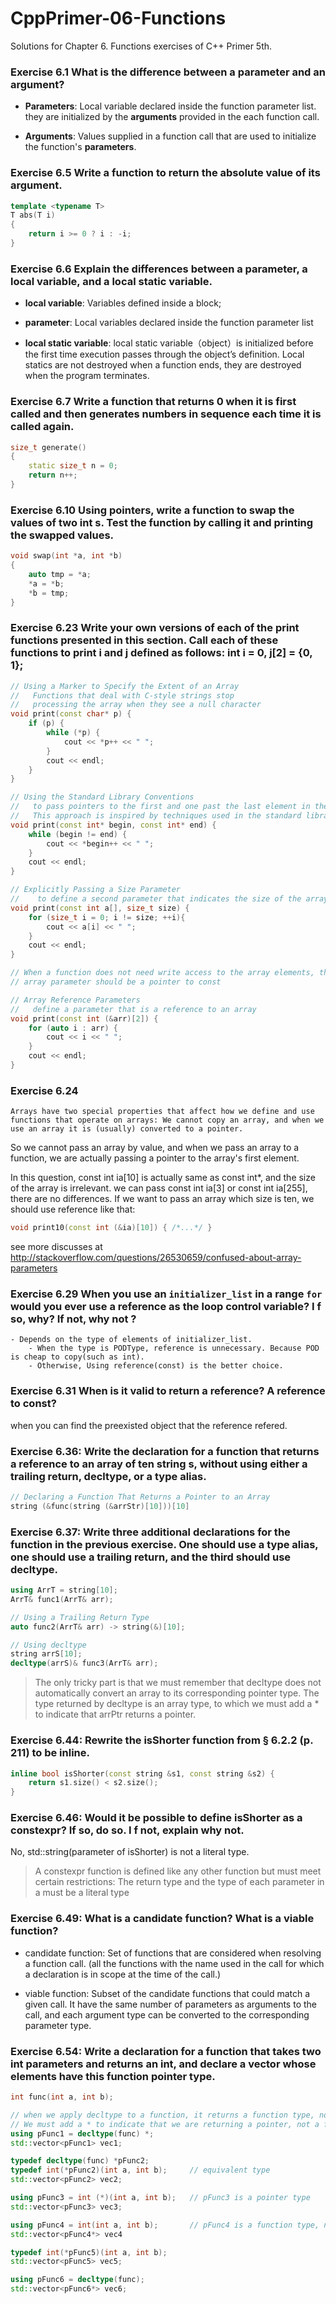 # CppPrimer-06-Functions
Solutions for Chapter 6. Functions exercises of C++ Primer 5th.

### Exercise 6.1 What is the difference between a parameter and an argument?

- **Parameters**: Local variable declared inside the function parameter list. they are initialized by the **arguments** provided in the each function call.

- **Arguments**: Values supplied in a function call that are used to initialize the function's **parameters**.

### Exercise 6.5 Write a function to return the absolute value of its argument.

```cpp
template <typename T>
T abs(T i)
{
    return i >= 0 ? i : -i;
}
```

### Exercise 6.6 Explain the differences between a parameter, a local variable, and a local static variable. 

- **local variable**: Variables defined inside a block;

- **parameter**: Local variables declared inside the function parameter list

- **local static variable**: local static variable（object）is initialized before the first time execution passes through the object’s definition. Local statics are not destroyed when a function ends, they are destroyed when the program terminates.

### Exercise 6.7 Write a function that returns 0 when it is first called and then generates numbers in sequence each time it is called again.

```cpp
size_t generate()
{
    static size_t n = 0;
    return n++;
}
```

### Exercise 6.10 Using pointers, write a function to swap the values of two int s. Test the function by calling it and printing the swapped values.
```cpp
void swap(int *a, int *b)
{
    auto tmp = *a;
    *a = *b;
    *b = tmp;
}
```

### Exercise 6.23 Write your own versions of each of the print functions presented in this section. Call each of these functions to print i and j defined as follows: int i = 0, j[2] = {0, 1};

```cpp
// Using a Marker to Specify the Extent of an Array
//   Functions that deal with C-style strings stop
//   processing the array when they see a null character
void print(const char* p) {
    if (p) {
        while (*p) {
            cout << *p++ << " ";
        }
        cout << endl;
    }
}

// Using the Standard Library Conventions
//   to pass pointers to the first and one past the last element in the array.
//   This approach is inspired by techniques used in the standard library.
void print(const int* begin, const int* end) {
    while (begin != end) {
        cout << *begin++ << " ";
    }
    cout << endl;
}

// Explicitly Passing a Size Parameter
//    to define a second parameter that indicates the size of the arrays
void print(const int a[], size_t size) {
    for (size_t i = 0; i != size; ++i){
        cout << a[i] << " ";
    }
    cout << endl;
}

// When a function does not need write access to the array elements, the
// array parameter should be a pointer to const

// Array Reference Parameters
//   define a parameter that is a reference to an array
void print(const int (&arr)[2]) {
    for (auto i : arr) {
        cout << i << " ";
    }
    cout << endl;
}
```

### Exercise 6.24

```
Arrays have two special properties that affect how we define and use functions that operate on arrays: We cannot copy an array, and when we use an array it is (usually) converted to a pointer.
```

So we cannot pass an array by value, and when we pass an array to a function, we are actually passing a pointer to the array's first element.

In this question, const int ia[10] is actually same as const int*, and the size of the array is irrelevant. we can pass const int ia[3] or const int ia[255], there are no differences. If we want to pass an array which size is ten, we should use reference like that:

```cpp
void print10(const int (&ia)[10]) { /*...*/ }
```
see more discusses at http://stackoverflow.com/questions/26530659/confused-about-array-parameters

### Exercise 6.29 When you use an `initializer_list` in a range `for` would you ever use a reference as the loop control variable? I f so, why? If not, why not ?

```
- Depends on the type of elements of initializer_list. 
    - When the type is PODType, reference is unnecessary. Because POD is cheap to copy(such as int).
    - Otherwise, Using reference(const) is the better choice.
 ```

### Exercise 6.31 When is it valid to return a reference? A reference to const?

when you can find the preexisted object that the reference refered.

### Exercise 6.36: Write the declaration for a function that returns a reference to an array of ten string s, without using either a trailing return, decltype, or a type alias.

```cpp
// Declaring a Function That Returns a Pointer to an Array
string (&func(string (&arrStr)[10]))[10]
```

### Exercise 6.37: Write three additional declarations for the function in the previous exercise. One should use a type alias, one should use a trailing return, and the third should use decltype.

```cpp
using ArrT = string[10];
ArrT& func1(ArrT& arr);

// Using a Trailing Return Type
auto func2(ArrT& arr) -> string(&)[10];

// Using decltype
string arrS[10];
decltype(arrS)& func3(ArrT& arr);
```

> The only tricky part is that we must remember that decltype does not automatically convert an array to its corresponding pointer type. The type returned by decltype is an array type, to which we must add a * to indicate that arrPtr returns a pointer.


### Exercise 6.44: Rewrite the isShorter function from § 6.2.2 (p. 211) to be inline.

```cpp
inline bool isShorter(const string &s1, const string &s2) {
    return s1.size() < s2.size();
}
```

### Exercise 6.46: Would it be possible to define isShorter as a constexpr? If so, do so. I f not, explain why not.

No, std::string(parameter of isShorter) is not a literal type.

> A constexpr function is defined like any other function but must meet certain restrictions: The return type and the type of each parameter in a must be a literal type

### Exercise 6.49: What is a candidate function? What is a viable function?

- candidate function: Set of functions that are considered when resolving a function call. (all the functions with the name used in the call for which a declaration is in scope at the time of the call.)

- viable function: Subset of the candidate functions that could match a given call. It have the same number of parameters as arguments to the call, and each argument type can be converted to the corresponding parameter type.

### Exercise 6.54: Write a declaration for a function that takes two int parameters and returns an int, and declare a vector whose elements have this function pointer type.

```cpp
int func(int a, int b);

// when we apply decltype to a function, it returns a function type, not a pointer to function type.
// We must add a * to indicate that we are returning a pointer, not a function.
using pFunc1 = decltype(func) *;
std::vector<pFunc1> vec1;

typedef decltype(func) *pFunc2;
typedef int(*pFunc2)(int a, int b);     // equivalent type
std::vector<pFunc2> vec2;

using pFunc3 = int (*)(int a, int b);   // pFunc3 is a pointer type
std::vector<pFunc3> vec3;

using pFunc4 = int(int a, int b);       // pFunc4 is a function type, not a pointer
std::vector<pFunc4*> vec4

typedef int(*pFunc5)(int a, int b);
std::vector<pFunc5> vec5;

using pFunc6 = decltype(func);
std::vector<pFunc6*> vec6;
```
